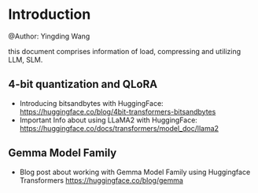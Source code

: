 # Introduction

@Author: Yingding Wang

this document comprises information of load, compressing and utilizing LLM, SLM.

## 4-bit quantization and QLoRA

* Introducing bitsandbytes with HuggingFace: https://huggingface.co/blog/4bit-transformers-bitsandbytes
* Important Info about using LLaMA2 with HuggingFace: https://huggingface.co/docs/transformers/model_doc/llama2

## Gemma Model Family
* Blog post about working with Gemma Model Family using Huggingface Transformers https://huggingface.co/blog/gemma



